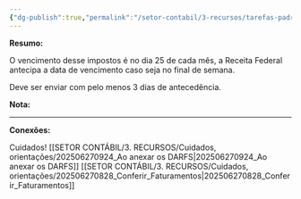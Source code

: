 ```yaml
---
{"dg-publish":true,"permalink":"/setor-contabil/3-recursos/tarefas-padrao/guia-pis-cofins-nao-cumulativo/","dgPassFrontmatter":true,"created":"2025-06-05T23:14:15.096-03:00","updated":"2025-06-27T08:31:07.583-03:00"}
---
```


**Resumo:** 


O vencimento desse impostos é no dia 25 de cada mês, a Receita Federal antecipa  a data de vencimento caso seja no final de semana.

Deve ser enviar com pelo menos 3 dias de antecedência.


**Nota:**


---

**Conexões:**

Cuidados!
[[SETOR CONTÁBIL/3. RECURSOS/Cuidados, orientações/202506270924_Ao anexar os DARFS\|202506270924_Ao anexar os DARFS]]
[[SETOR CONTÁBIL/3. RECURSOS/Cuidados, orientações/202506270828_Conferir_Faturamentos\|202506270828_Conferir_Faturamentos]]

